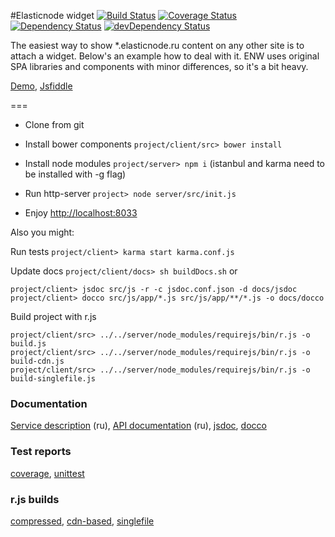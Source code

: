 #Elasticnode widget
[![Build Status](https://travis-ci.org/antongolub/enw.svg?branch=master)](https://travis-ci.org/antongolub/enw) [![Coverage Status](https://img.shields.io/coveralls/antongolub/enw.svg)](https://coveralls.io/r/antongolub/enw?branch=master) [![Dependency Status](https://david-dm.org/antongolub/enw.svg)](https://david-dm.org/antongolub/enw) [![devDependency Status](https://david-dm.org/antongolub/enw/dev-status.svg)](https://david-dm.org/antongolub/enw#info=devDependencies)

The easiest way to show *.elasticnode.ru content on any other site is to attach a widget.
Below's an example how to deal with it. ENW uses original SPA libraries and components with minor differences, so it's a bit heavy.

[Demo](http://elasticnode.ru/widget/), [Jsfiddle](http://jsfiddle.net/VmsGL/)

===

* Clone from git

* Install bower components ```project/client/src> bower install```

* Install node modules ```project/server> npm i``` (istanbul and karma need to be installed with -g flag)

* Run http-server ```project> node server/src/init.js```

* Enjoy [http://localhost:8033](http://localhost:8033)


Also you might:

Run tests ```project/client> karma start karma.conf.js```

Update docs ```project/client/docs> sh buildDocs.sh``` or
```
project/client> jsdoc src/js -r -c jsdoc.conf.json -d docs/jsdoc
project/client> docco src/js/app/*.js src/js/app/**/*.js -o docs/docco
```

Build project with r.js
```
project/client/src> ../../server/node_modules/requirejs/bin/r.js -o build.js
project/client/src> ../../server/node_modules/requirejs/bin/r.js -o build-cdn.js
project/client/src> ../../server/node_modules/requirejs/bin/r.js -o build-singlefile.js
```
### Documentation
[Service description](http://elasticnode.ru/widget/) (ru), [API documentation](http://school.elasticnode.ru/api/) (ru), [jsdoc](http://elasticnode.ru/widget/docs/jsdoc/), [docco](http://elasticnode.ru/widget/docs/docco/app.html)
### Test reports
[coverage](http://elasticnode.ru/widget/docs/coverage/Chrome%2036.0.1985%20(Mac%20OS%20X%2010.9.3)/), [unittest](http://elasticnode.ru/widget/docs/unit_reports/Chrome%2036.0.1985%20(Mac%20OS%20X%2010.9.3)/)
### r.js builds
[compressed](https://raw.githubusercontent.com/antongolub/enw/master/client/dist/js/app/main.js), [cdn-based](https://raw.githubusercontent.com/antongolub/enw/master/client/dist/js/app/main-cdn.js), [singlefile](https://raw.githubusercontent.com/antongolub/enw/master/client/dist/js/app/main-singlefile.js)
